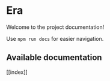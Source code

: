 # Era

Welcome to the project documentation!

Use `npm run docs` for easier navigation.

## Available documentation

[[index]]
